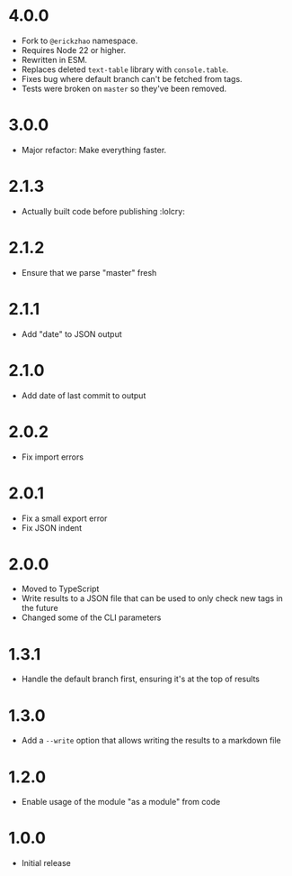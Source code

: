 # 4.0.0

- Fork to `@erickzhao` namespace.
- Requires Node 22 or higher.
- Rewritten in ESM.
- Replaces deleted `text-table` library with `console.table`.
- Fixes bug where default branch can't be fetched from tags.
- Tests were broken on `master` so they've been removed.

# 3.0.0

- Major refactor: Make everything faster.

# 2.1.3

- Actually built code before publishing :lolcry:

# 2.1.2

- Ensure that we parse "master" fresh

# 2.1.1

- Add "date" to JSON output

# 2.1.0

- Add date of last commit to output

# 2.0.2

- Fix import errors

# 2.0.1

- Fix a small export error
- Fix JSON indent

# 2.0.0

- Moved to TypeScript
- Write results to a JSON file that can be used to only check new tags in the future
- Changed some of the CLI parameters

# 1.3.1

- Handle the default branch first, ensuring it's at the top of results

# 1.3.0

- Add a `--write` option that allows writing the results to a markdown
  file

# 1.2.0

- Enable usage of the module "as a module" from code

# 1.0.0

- Initial release
